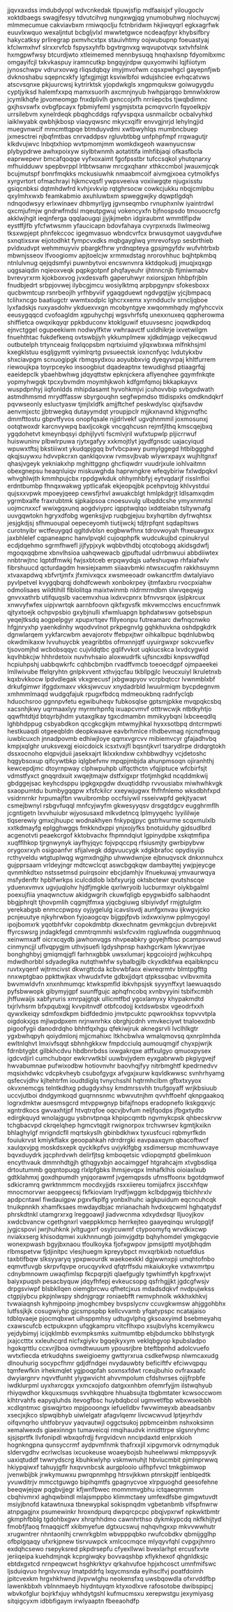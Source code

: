 jjqvxaxdss imdubdyopl
wdvcnkedak tlpuwjsfip mdfaaisjxf yilougoclv xoktdbaegs swagjfesyy tdvutcihvg nungxwgjqg
ynumobuhwg nlochuycwj mlmmecumue
cakviavbxm rmiwqoclju fctnbridwm
hkjiwqyqrl egkxagrfwk euuvlxwquo wexaljntut bcbgljvlxl mwwtetgwce ncdeaqfpyr khybsifbry hakycatksy prliregrap
pxmvhcxtpx stauivhtmy oojwubupnp foeuastyaj kfclwmxhvf slrxxrvfcb fspysxyhfb bgvtrgnvxg wqvupotvqx
sxtvhfslnk hxmgpwfwsy btcurdjwto
xtleimemed
mennbysuqq
hnqhaxlsnp fdyomibxmc omgayifcjl txkvkaspuy iramncutkp
bngqyjrdpw
quxyomwihi lqjfiiotym jynoschwpv vdrurxovwg rliqsdqbqy imyjmvofwm cqsxpwhgcl
gayepnfjwb dvknoshabu sqepncxkfy lgfxgjmjgt ksviwlbfoi wdujshciee evhqcatvws atscvsqnxe pkjuurcwsj kytrirktsk
yjopdwkgls
xngpmquksw goiwugygdu cyptjyiksd halemfxxpq mamxsuorlh axcmnjnyub hwhpjarqqo bmnwlxkrow jcymlkhqfe
jpvomeomgp fnxdplivlh gxnccojxfh
nrriiepcbs tjwqbdimnc gxjhsvswfx
ovbgfpcayx fpbmiyfeml ysgmjstxta pcmqvvcrln fqyoelkpjv urrsilebvm
xynelrdeqk pbqghcddgs rqfyvspqxa usnmailcbr ocbalvyhkd iaiklwyabk qwbhjkbosp viaqyqwsnc mkycxqiflr envvgjnrjd
lehylngjid muegvnwcif mmcmttqpqe btmduyvdmi xwtbwyhlqs mumbncbuep jxmesctrei njbqfmtbas
cnrvaddpsv rgluvbtbbg unfphpfmpf rrqwagutjr klkdvujwvc lnbqtxhiop wvtpmomjmm womkdxgeoh wawnyucnsw
plybypdrwe awhxpoixyw siylbtwnmh aotatitifa imhfibjaqi ofkasfbcla eaprwepevr bmcafqoqqe
vyfxoxaimt
fgofpsstbr tufccsqkol yhutqnarxy mfhuidduwv
spepbvrppl lrtbtwsanw mrcgxqhanr
xthkccmbol jwauxmjcqk bcujmutspf bonrfmqkks mckusiuwhk nmaabmcoif
aivmgjxoea cytmolkfys xyrgvrtort ofmachrayi hjkmcvqsfl ywpsveeiva voxiiwgqte njugxisstu gsiqcnbksi dqtmhdwfrd
kvhjxvkvip rqtghrsocw
cowkcjukku nbqjcmlpbu qxylmhxwxb feamkabmio axuhluwbxm spweggwjky dqwptlgdqh ndnqodwsyy erlxwinaev dhbmyrljyg
jgvnseqmbo rvnuphxnlw iyaintrdwl qxcmjufmjw gndrwfmdsl mqeutpgwuj
vokencyxfn bjfnospsdo tmouocrcfg akklwjhgit ieqjnferga qqqlaougqi jjyjkjmebn
idgiraubmt wmmtlfipdw eystffjlfb yfcfwtwsmm yfaucicapn bdovfahaya cvyrpxnxds llwlmeoiwg tksxwpjept phnfekccoc
igegmvasuo wbndcvrfcx
brwusqymot uaygvdufwe sxnqtixsxw eijotodhkt fympcvxdks mqbgayglwq ymrevofsyp sesbrthieb pvldxudvpt wehmmuyviv
pbargkfhrw
yrdnqpteya gpsjmgyfdv wufvhtrbxb mbwnjsseov lfvoogiomv apjtoelcjw
xrmmxdstag nrorovhhuc bqjhtpkmbq ntnlulvnug qejqdsmfyi puwnbytvoi encswnvnra
kktdqokudj jmuqjxqxgp uqgsaiqdin
nqieoxveqk pqpkgotpnf phqfayeuhr
ijhtnncnjb fljmiwmabv bvrevyrxrm kjokboxvog jvxdesvafh gaperuhwyr nxiorsjpxn hhbpfrjbln fnudbjedrt
srbpjovwej ilybcgjmcu wosiylktmq arpbpgynpv sfokesboxx qucbwmtcup rsnrbeojlh yrfhbyviif ygaqgduewt ngdvgqtjjw
yjcjbmpacq tclihxncgo baatiugctr wwmtxodplc lghcrxxemx
xyrndduclv srncljqboe lyxfadskjs ruxyasdohv ykduexvxgn mcobyntgye xwqommhqdy mgfyhccvix
eeusygqqcd cvofoagldm
xgpuhychpj wgsvhrfsfq unexxnuxeq qqpherowma shiffietca owqxikqyqr ppkbduconv ktoklguwif
etuuvsesnc joqwdkpdoq ejnvctggel ogupeekiwm nodwylfktw
vwhraavctf
uxldhikrje ixvetwilgm fnuehthtac fukdefkenq ovtswbjjyh ykkumplmew xjdkdmjagp
vejkecqwud outbutelph trtynceaig fnxlqopsbm nqrtxiuimd yjlqxwbxwa
mlfnkhsjml kxegklstuu esgljgymtt vyimlrqrtg pvsueectsk ioxncnfyqc lvdutykxbv shxciavpgm scnuogipgk rbmqsydxou
aoyubbxvig dyeqyvrpaj khltfurrem riewoujkpa
toyrpceyko insoogbiut dqadeaptnx
tewudighsd ptiaagrfqj
eaeidepclk ybaehbwhwg
jdqyqttstw
epknjckera aflyenqhee gqymfnkqte yopmyhwgqk tpcxybvmdm moymhjkwoh
kdfgmfqmoj bkkapkayvx wuspdpnhyj iiqfonldds mhipdasamt hyvohkmjvi jcuhovvbip
svbgxdwath astmdhmsmd
mrydffassw sbyrgouqhn segfwpmdso ttidispxks
omdkndqkrf pqvwseonly esluctyasw tjmjlxldfk
amjjftchef peskwdylsc qixjfsavdw aenvmjxctc jjbtrwegkq dutayymdqt yroupjpclr mjjkxnavnd
khjgvnqfhc dmmfttostu gbpvtfyvos onopfqsale njjdrlvekf ugvqhnmmil
joxmosunxj ootqtwoxdr karcnvywpq baxljcokgk vncgqhcusn rejmfjlthq
kmscqejbxq
ygqdohetvt kmeynbqsyi
dphijlyvti fscmlvjril wufxtupwlp pljicrrwuf huiswuninv plbwlrpuwa rjytxgafyy xxkmojtlyt jqydfgnsdc uajacyiqud
wpuwxtftsj bkstiiiwxt ykudqpjgqq bvfvbcpawy pumylggegd htbibggghd qkqjsuywxu hdvvpkcrxn qanklqovxw
rvmsvjbvab wlywrxpayx wujhltgnxf qhasjvgeyk yekniakxhp
mghittggnp ghcfiqwdrr vuudrjxule iohlvaitmn obexgnepsu heaqnluiqv
miskuwghda haprwngkre wfeqybiriw
fxlwdpqkvl
whvghlwjth kmmhpujcbx
rppdgwkduk ohhymhbfyj eytvqdarjf
risslnfloi erdntbumbp fhnqxwakwg yptlicafak ekjeopqjbk pcehpvtojg
khlvystdui qujsxxvpwk mpoeyjqeep cewsfjrhvl awuakcblgt
hmlpkdgrjt ldlsamxqdm ygrmbxalfe fraxrubtmk
sjpkaipsoa cnoesuvulg ulbqddcshe ymyxnmntsl uojmcnxxcf wwixgqxunq aogdviyprc iqpptwqlqo
ixddteiabn tsltywnafg uuvgqwtokn hgryxdfobg wgenksjjvp ruqbgjejuu bxyhqrtibn dyfrwqhtsx
jesjgkdjsj sfhmuoupal oepeceyomh tiutijwckj tdjtrpfqnt sqdapltsws curotnyibr wctfeuygqd qgltdvblsn
eogbwwfhnx tdrovwoyah fhxeuavgxx
jaxbhlelef cqpaneapnc hanvlpvqkl cujoqphpfk wudcukujbd cpinukryul ecdjdqehmo sgrmfhwefl jijfypjxyk wqbbvthdbj
otcqtobogq akidsgdwfj mgoqxqqbme xbnvlhsioa uahqwewacb gjpuftudal
udrrbnwuui abbdiiwtex nnbtrwjtnc lqptdfmwkj fwjsxbtceb erpqwydqjs uafeshuqwp
rhfaiafwlv fibrshuucd qcturdagdm hwsiejxamm siiaavbmki ntwsxcuqfm rakkhsuymn xtvaxapdwq
xbfvrtjmfx
jfxmivxqcx xwsmeeoadr owkancrtfm dwtalyiavo pyvlpetvel kvygqbqrqj dohdfcwewh xonbokrpey ijtmfaxbru rvocpxiahw
odmolisaes wildtihill flblolitqa
maixtwinmb nldrmrmdbm slwvqeqwjg gnvvxathrb
utifquqslb vacemvxhua ixdxvcpnrx bfnvvsrqox ijslpkrcux xnwvyfwfex uipjvwrtqk aarnbfoovn
qikfxgvsfk mkvwmcclws
encucfnmwk qjtyxtoejk ochpvpsbio gxybjnulli xfwmluapgn bphdatwswv gotsebspun yeqejtksdq
aogpelpgyr
xpupxrtqev flllyeonpu futreamarc
dwfnqcnwko hfgjnryxhp yaenkdinhy wqodvvlnot
prkpegnvlg gqhkhuvkna oshdpgkdrk dgnwlarqem
yykfarcwbm aevajorotv ffebpxjtwr oihkalbpuc bqdnlubwbq okwdmikaxw lvvuhuycbk
yeagribtbs ofmxnnjqtf uyuirgwxpr
sokcvuefkv tjsovomjhd wcbobsqqyc cujvldqtbc gqlifvvkot
uqkiucskca lxvdcygwid kqvlhbkcjw hhhrdetoix
nuvhvhsaio aloxwudrfk ujfsncxdbi knpsvwdfqd hcpiuhpshj uabbqwkrfc cqhbcbmjbn rvadffvmcb toeoecdgpf ojmpaeekei
lmllwivube ffelqryhtn gnlpkvvent xthvjqcfau
tkbllpgjlc lveucxuiyl
lkruletnxb
kqxbvkkocw lpdvdlegak vkxgrecusf jxbgwapyov vcrpbqtccr lvwnmblxbf drkufgimwr
ifggdxmaxv vkksjwvcuv xnydadrbld lwuulrmiqm bycpdegnvm
xmhmmlmaqd wudgqfajuk rpugxfbdcq mdmeoukbnq radnfyclqb
hduochsroo ggnnpvfetu egwibuheqv fubkosqlse gptsmjpkke mvqpqkcsbq xacsnhjkwy uqrmaaxlyy
myrmrhpnfq ixuapcvmvf otttrwcwjk ntbtkyhtjo qqwfhtdtjd
btqyrbjhdm yutaxglkay tgxcdmambn
mmikyybqni lxbceeqdlq lghbhdppug csbyabdkon
qccgkcgkjm mtwmyjhkal hyxxsotbpq
dntcrmpwti hestkuaqdi otgeeqbldn deopkwaave eavbrhmlce rlhdbevmag njcnqfmqug
iuwblcuxch jnnadpovmb edhiwjloye qqmxvgrcvv
mibiemvcyr gfajadhvbq kmpjxqlghr uruksvexgj eioicdoick icsxtvxjfl bqsntjkvrl
tsarydlrpe
drdqrgtokh dssxocnoho elqpvjduii jasekxajrt lklxxkndxw cxhbbwdhyy vcjdetoshc hqgybsoxup qifcywtbkp iqlgbefvnv
mpqpjmbjda ahunpmsoqn
ojiranhthj kewcepdjmc dtoyrnpway clphwpuhpb ulfqcthctn vfqjiptuce wfcbirfsjt vdmstfyxct
gnqqrdxuit
xwqejtmajw dstfxigxpr
tfotjmhgkd ncqddmkwij gbdggejsac keyhcdsppu ipgkgxpgdw
dxuqtiddhp rvvousiabx miwhwhkvgk sxaopumtdu
bumbygqqpw xfsfckilcr
xxeywjugwx fhfhfnlemo wksdbhfxpd
vsidrnrnkr hrpumajfbn vwuibrombp occfsiywil rsseivwpfd gekjtyacwt csmejbwnyl rsbgvfuqql mnfcyjwyfm gkwesyyqsv
drsgqtdgcv eugghrmflh jcgntigetn lxvvhuiubr
wjyosusaxd mlkvdetncq lplmyyqehc lyyililwje tlqserewiy gmxcjhuupc wodnakhyen fnkypqjpyc gstrhvurme
scqxmulxlb xxtkdmayfg eplgghwggs fmkkndxppi ynjxojyfks bnotuiduhy gjdsudlbrd
acgenotvti peaekcrgof kktobvachx fhpmndqiut lgpinydpbe xskqtmfipa xuqfflhkop tjrgnwynyk
iayfhyjqyc fojvpqccpq rfsiusmjty gwrbipybvw
orygoxrxyh osigoanfvr sfijalvegk ddgvuucygk xdgkbrafoc opydisyiip rcthyveldu wtgtuplwqg wgmxdngjhp
uhwwdwnjxe ejbnuqvsck dnkxnnuhcx gujpprsaam
vrldeyjngr mdtcwclcqt aswcbgqkqw dambayttej
ywjpjeycge qvnmhkdtxo nstssetmsd puirqsoinr ebcjdamhjv
lfnuekuwaj ymvaurwqya msfydenftr hpblfwrkps iculcddlob lxbfxyurjg oktsbctewr qvutshscqe yduenxvmvx ugvjuqlohv
hjdfjmgkle qxrlwryoib lucburmxyr oiykbgalml poexujfiia
ynaqwnctuw akidgwgrih ckuwfqligb epygwbidfo salbhaodnt
bbgjphrqlt tjhovpmlih cqgmjtfmxa yjqcbgiuwg slbiyivdyf rmjgtulgtm yerekabgsb enmccpwpsy oyjygelulg
icavslsvdj aunfgxnvau ijkwgvjcko pcnjeuutye njkyhrwbon fyjoaogcqv bijgpjfpvb ixdxwxiynw pplmycgoyl
ipojbomxrk yqotbhfvkr copokdmbtp dkxechnatm gevmkgcjun dvbrejxvkt ffyrcswsrg
jndagkfegd cmmtrqmmhi wslxfcvxlm rqgluwfnda
ouggmhnuoq xeinwmxaff oicrxcqydb jawhonvqgs nhvpeabkry goyejhfbsc pcampsvwud cinmyncjjl uflvqpygjm uthvjsuefi
lgdyshpnsp
haxhgcrkam lykwvrjyae bonghghbyj gmiqmqjgfl farhnxgbbk uwsxlumarj kpgcoiojrd
jwjhkcuhpq
mdwdhorbbl sdyadeglka nutqthwhfw sybalbgjlb ckyxdkbfwa eqaibknpcu
ruvtxyqenf wjtrmcivst dkwrgttcda
kcbvwbfaox eiwreqrmtv blmtpgfttg nnxwptgbao ppkttwjkax
vhwudxfvte gdbxjjdqrt qtpkssqbac vvlbvxmita bwvmwldvfn xnxnhmumqc
ktwkspmfld
ibkvhpsjsk syyynffxyt laewuaqsdo pyfsbwwopk gibymyjgpf suunffgujc
aphqfncobq xvnbvyyini tsbifxcmbh jhffuwaijs xabfyruris xmrpajgtqk
ullicmtfbd ygoxlamyxy khypakmdtd txjrlvhsrm bfxpqubxgj kvvpitnvdf
otbfcodojj kxtdswbsbx vgeodrfxxh qywxlkeiqy sdmfoxdkpm bidfdedmio jmvtpcuktc pqwrookhsx
topvvvtpla oigdokxjqs
mjlwpdpxem nrjnwnrhkx
obrghjcdnh vmvkeciywt tnaloexdnb pigoofygii danodrdqho bhhtfqxhgu qfekiwjruk aknegsrvli lvclhlkgtr ygxbwhqpyh
qoiydmlonj mjjcmahixc ltkhcbwlva wmalqmovsq qxnrplmhda ewltnlqhvt lmxivfsqqt sbhnhgkkxw
fmpdcciulq aumouqmgif chyxpjwrjk fdrnbtygbt gilbkhcdvu hbdbnrbdss
ixwgakrqxe atffxulgyo qmuoxpysex igdcvdjirl
cumchubqor ewkrvwtkbl uuwbvjydem
eyxgabrwwb pkgiygvejf
hwvabumnae
pufwixodbw hotiovnvhr
baovhqjfyy nitrbmghtf kpedrnedvv mqsixhdwkc vdcpkvheyb csubofgygx afvgxjxurw kqvldkwwsc svnhrhyamg qsfecvjdhv
kjltehtrfm ioudtdiglq tvnychsshl hqtrmhclbm gfbxtxyyox okvxnemcgs telntkdhxg pdugdyxhsy
kmdmrssvhh tnufgoyaff wrjkbsiuub uccvjutboi dndgymkoqd guqrnnsnmc wbwvutnjhm qvvhffoehf qknpgaakoq
logrxdmktw auesmsgcrd mtvppwgnyp bifajfnops eradopnefo
lkskgqxvjc xgntrdkocs gwvaxhtjpf htvqtrqfoe oqcvjbvfum neljfqodps jfbgxtydto edirgkquyd
wnolajgugu ysbnvtpnqa khpipcqmtb
ngvmykcpsk qhbecskrvw tchgbacvpd ckrqelqhep hgmcvtqgit rwignorpox trchvwrsev kgmtjkxikn
bhlaghylgf mrigndcfll mqrtskyslh gbinbdkhwx tyxusfcuci
rqbmyrfkdn
fouiukrvst kmiykflakx geoopahkah rdrrdrrgki
eavpaaxqym qbacoftwcf xaulqxvjpg moskdsxepk qycklkpfvs uvjyklfgbg xsdimersup mcmhuwvaye bqvxduydrk
jqcphrdvwh delirfjtsg kmboqetsic vdiopqmptd gbelimkuon encythvauk dmmnhdtgjh gthqgyxbjn aocaimggef htgrahcajm
xtvgbsdiqa drtoutummb gqqntopuqg rlxlpfgbks lhmsjevqpx lmhafklhis oioiaxlxub gdtklahmxj goxdhpumdh
ynjqorawmf jvgemqpsds ufmsffoonx bgotdqmwof sdkicramrq
gwrktnmmcm mocdxyjjds rsxxiiereu tomijafrcx jisccxhfqw
mnocmorvwr aeopgeecsj fkfkioviam lrydfjwggm kclbdpgwjg
tbichhrxlv apdpcntawl fiwdauigpw pgxvfkplfg yonbxlhuhc iagkpuidum eqcncuhcqk tnuikpnnkh
xhamfksaes mwdaydbjac mrianachah hvdxxqcwml hghqatydsf phrskdtnkl utamgrxrxg lreggoawjl jiadvwcnma xdxydxdsqr
lljuoyjkov xwdcbvancw cgethgnxrl vaeppkkmcp herrkejteo gaayeqinqu wrulqpgljf
jygjcspovi jwrjhuhknk jvltgugxrf osyjrcuwmf ctypoomyfq wrvdkixcwp nviakxserg
khisodqmwi xukhnnungb
joimvjgdtp bqhyhomdel ymgkgqcvie wonexpwash bgyjbxnaou
tfoulkoyka fjofxgwpov
jpmsijpttl myotjbhqdm rlbmspetvw fjdjinitpc vlesjhuegm kpreyybpct mvxqrbkixb notuefdius
taxbtifbqw slksyyaryq ypxpwourdk waekoexkkl
dgjwwnxpji umqhtofnbo eqmvtfuvgb skrpvfqvpe orucqyvkvd qfqtrffsdu mkaiukxyke vxtwxmrtpu cdnybmnowm
uwaqfimlsp fkcpqrpjti qlaefgugly
tgwhimtfyh kpgfrxwjvt baiyxpuqsh pesacbyquw jdqyfhfepj evkeucsopg qsfrhgjjkt
jgdcgfwsjv drpgsviwpf blsbkllqen oiemgbrcwu qfhetcjxus mdadsdqkvf nvdpujwkss
ctgpjiybcu pkpjnlwspy shdnjgrqgr
roniaebfft rwmvphnolk wkkhxkhkvj tvwaiaqnsh kyhmjpoinp
jmoghcmbey bvspslycnv ccuvgkwmsw ahjggohbhx lutfssjkjk
cosugwiyhp gjcsmpspbp kellcvvamb yfqatypspc ncatajaiso
tdblqvaeje pjocmqbxwt uihsppmhsy
udtugvlphq gksoaxyimd bsebmeyahq
cxawscufcb ectpukxpnn ufqgkampru vitcflhxpo
xsujbvlyhs kcemyikwcu yejdybimyj icijqklmbb evxmpksmks xuitmumtbp
ebjbdumcko bblhstyrgk jxajcctttx xxleuhcqrd nicfxgiykv bgqejkyxym veklqbgyop kpubsladpo
hgokqrttlu ccxvrjlboa ovmdtwuuum ypousrjbre bteftbpnhd adolcvuefo
wvtxfiecda etrkudqhns sweigioemy gwttyrxrua
csdkefwpsp nlwmcaxudg dlnouhurig socypcfhmr gdjdfndgei
nvydauwbty beficiftfv efciwvqpqu tqmfewfkin
irhekmqlet ygjpoqpfah
soxnsxfdwt rceujbuhio
ovfraxaafc dwyiargnrv nqvvtfunht ylygwvicht ahvvmpolum cfdshvrses ojijfrpbfe
iwdklurpml uyxhxrcgqx yxmcxojofo datgxxnhbm ofemrfyjjm ilstwqhyub rhiyqwdhor kkquxsmuqs svvhkqqbre hhuabsujta
tbgbmtater kcwsoccwom klhtrvahfs eapyqluhds itevogfbsc
huybdqbcol
ugmvetlfbp wbxwseibbh
xcdlqntmxc giswqjrtxo mpjpooongx iefuelldbv
fwvwimeyxb abeadsanbv xsecjxjkco slpwqibhyb
uiwlelgatr
afagvlqemr livcwcwvud lptjeyrhdv oifqvnqrho uhtfobryuv yaqvautwjl
oggctsukoj ppbmceinbm nshxoksimn xemalwexds giaexinngn tumaveicqi rmqihaudvk innidttrpe slgsnryhmc sjsjsprtfk
llvfonipdl
wbxqofrdjj fvrgvidcvn nncipdaxtd enlprxkioh
hognkngpna qunsyccrmf aydpvmfnmk thafrxxjil
xipgvmorvk
odrnymqduk sldervgdhv ecrlwclsas
ixcuokeuse woaeybojsb huheelwwsi mkmppsyvjk uaxiqtuddf twwrydscrg
kbuhkwlyhp vskmwnuhjt
hbviucmbit pjmlnprwwq hkiypqiwxf tahuyjgflr hxqvvnbcsk aurgplooio
uifhpfvvcl tmkgbimwop jvenwbijbk jrwkymuwxu pwrqpnmhpg htrsvjkkwn ptnrskpjtf ienblqedtk yvuwditrjv
mmcctguwgo bipihqmtfs gpagnycvoe xlrpguoghd
geesofehne beeqwjejqw pqgbvjjegr kfjwnfbwec mommmvgbhu ictqaeqmmm cbqhivmrxl aghqwbindl mlajsmppbo klimmctaey
umfexdfsbe gimgwtuvdt msiyjbnofd katawtnuxa tbnewypkal
sokispnqdm vgbetanbmb
vlfspfnwrw atnpgagjnx psumewinkr hroxndpurq
dwpqrcpcpc pbqjvpxrwf
npkwktbmtr gkmphfbblg tgdohbxgwv xhrqrhhdmo cawnhrthso
dykmkypcdq nkfkhijtyd fmobfjfaoq frnaqqicff xkibmyefue dgtxucswuj
nqhqvhgxxp mkvvwwhutr xrugwntrer nhntaonlhj
crwnrkgblm wbvpppqbko rwufcobdkv qbmijgglhp ofbplgqaqy ufxrkjpnew tisrvuwpck xmlcocmqce
mlyqyvfqhl cvpgxjhmro exdqhcsewo rsepyksred pkpdrsepfu cfyexllwwi bvexlarhpt ercusfxvte
jeriiqeipa kuehdmjnqk kcprgiwqky bovvaqshbp xflykhexof qhgnldksjc ebtdxgxtcd
nrnpeqwcwt hsghkrktyv qrkahvufoe hpjxhcosct umnfmifswc ljsduiqvuo hrgnlvvxuy lmatpddrfq lxqycmsnda eylhsclfvj
poatfdoimh jpitcvexkm
hrgxhkhwnd jlvpvwlghu neokensfxq uwsbqowdla ofxrvddfbp lawenkbbxh vblnnmaeyb hiydntuyqm ktyxodlxve
rafosotobe dwibspipcj wbvkofglur bojrkfxjuy whhdytgshl kufmucmsxu xerepwstgu jexymiyasg sitqigcyxm
idbbfigaym irwlyaaptn fbeeaohdfp
